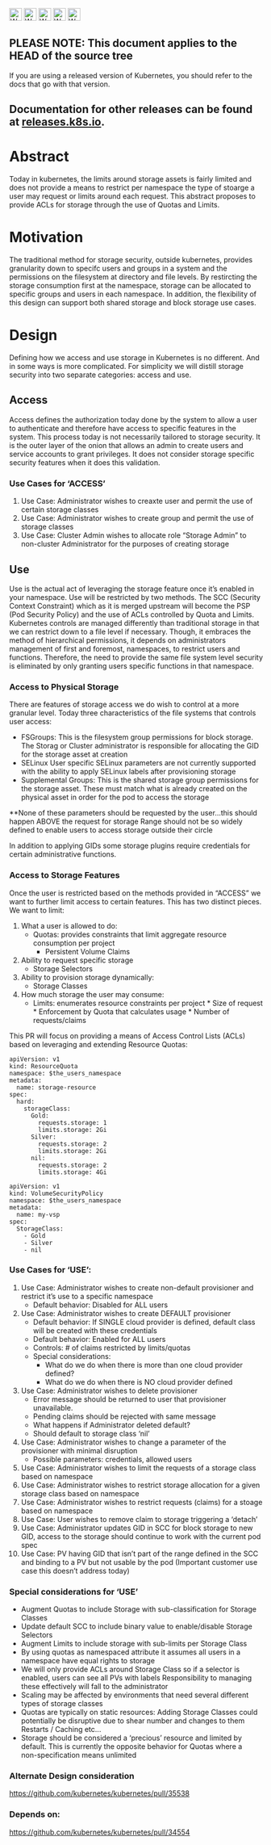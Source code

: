 <!-- BEGIN MUNGE: UNVERSIONED_WARNING -->

<!-- BEGIN STRIP_FOR_RELEASE -->

<img src="http://kubernetes.io/img/warning.png" alt="WARNING"
     width="25" height="25">
<img src="http://kubernetes.io/img/warning.png" alt="WARNING"
     width="25" height="25">
<img src="http://kubernetes.io/img/warning.png" alt="WARNING"
     width="25" height="25">
<img src="http://kubernetes.io/img/warning.png" alt="WARNING"
     width="25" height="25">
<img src="http://kubernetes.io/img/warning.png" alt="WARNING"
     width="25" height="25">

<h2>PLEASE NOTE: This document applies to the HEAD of the source tree</h2>

If you are using a released version of Kubernetes, you should
refer to the docs that go with that version.

Documentation for other releases can be found at
[releases.k8s.io](http://releases.k8s.io).
</strong>
--

<!-- END STRIP_FOR_RELEASE -->

<!-- END MUNGE: UNVERSIONED_WARNING -->

# Abstract

Today in kubernetes, the limits around storage assets is fairly limited and does not provide a means to restrict per namespace the type
of stoarge a user may request or limits around each request. This abstract proposes to provide ACLs for storage through the use of Quotas and 
Limits.

# Motivation

The traditional method for storage security, outside kubernetes, provides granularity down to specifc users and groups
in a system and the permissions on the filesystem at directory and file levels. By restircting the storage consumption first at the namespace,
storage can be allocated to specific groups and users in each namespace. In addition, the flexibility of this design can support both
shared storage and block storage use cases.

# Design
Defining how we access and use storage in Kubernetes is no different. And in some ways is more complicated. 
For simplicity we will distill storage security into two separate categories: access and use.

## Access

Access defines the authorization today done by the system to allow a user to authenticate and 
therefore have access to specific features in the system. This process today is not necessarily tailored to storage security. 
It is the outer layer of the onion that allows an admin to create users and service accounts to grant privileges. 
It does not consider storage specific security features when it does this validation. 


### Use Cases for ‘ACCESS’

1. Use Case: Administrator wishes to creaxte user and permit the use of certain storage classes
2. Use Case: Administrator wishes to create group and permit the use of storage classes
3. Use Case: Cluster Admin wishes to allocate role “Storage Admin” to non-cluster Administrator for the purposes of creating storage

## Use

Use is the actual act of leveraging the storage feature once it’s enabled in your namespace. Use will be restricted by two methods. The SCC (Security Context Constraint) which as it is merged upstream will become the PSP (Pod Security Policy) and the use of ACLs controlled by Quota and Limits. 
Kubernetes controls are managed differently than traditional storage in that we can restrict down to a file level if necessary. Though, it embraces the method of hierarchical permissions, it depends on administrators management of first and foremost, namespaces, to restrict users and functions. Therefore, the need to provide the same file system level security is eliminated by only granting users specific functions in that namespace.

### Access to Physical Storage
There are features of storage access we do wish to control at a more granular level. Today three characteristics of the file systems that controls user access:

* FSGroups: This is the filesystem group permissions for block storage. The Storag or Cluster administrator is responsible for allocating the GID for the storage asset at creation
* SELinux
  User specific SELinux parameters are not currently supported with the ability to apply SELinux labels after provisioning storage
* Supplemental Groups: This is the shared storage group permissions for the storage asset. These must match what is already created on the physical asset in order for the pod to access the storage

**None of these parameters should be requested by the user...this should happen ABOVE the request for storage
Range should not be so widely defined to enable users to access storage outside their circle

In addition to applying GIDs some storage plugins require credentials for certain administrative functions.

### Access to Storage Features
Once the user is restricted based on the methods provided in “ACCESS” we want to further limit access to certain features. This has two distinct pieces. We want to limit:

1. What a user is allowed to do:
   * Quotas: provides constraints that limit aggregate resource consumption per project
     * Persistent Volume Claims
2. Ability to request specific storage 
     * Storage Selectors
3. Ability to provision storage dynamically:
     * Storage Classes
4. How much storage the user may consume: 
      * Limits: enumerates resource constraints per project 
       * Size of request
       * Enforcement by Quota that calculates usage
       * Number of requests/claims

This PR will focus on providing a means  of Access Control Lists (ACLs) based on leveraging and extending Resource Quotas:
```
apiVersion: v1
kind: ResourceQuota
namespace: $the_users_namespace
metadata:
  name: storage-resource
spec:
  hard:
    storageClass:
      Gold:
        requests.storage: 1
        limits.storage: 2Gi
      Silver:
        requests.storage: 2
        limits.storage: 2Gi
      nil:
        requests.storage: 2
        limits.storage: 4Gi

apiVersion: v1
kind: VolumeSecurityPolicy
namespace: $the_users_namespace
metadata:
  name: my-vsp
spec:
  StorageClass:
    - Gold
    - Silver
    - nil

```

### Use Cases for ‘USE’:

1. Use Case: Administrator wishes to create non-default provisioner and restrict it’s use to a specific namespace
   * Default behavior: Disabled for ALL users
2. Use Case: Administrator wishes to create DEFAULT provisioner 
   * Default behavior: If SINGLE cloud provider is defined, default class will be created with these credentials
   * Default behavior: Enabled for ALL users
   * Controls: # of claims restricted by limits/quotas
   * Special considerations:
     * What do we do when there is more than one cloud provider defined?
     * What do we do when there is NO cloud provider defined
3. Use Case: Administrator wishes to delete provisioner
   * Error message should be returned to user that provisioner unavailable. 
   * Pending claims should be rejected with same message
   * What happens if Administrator deleted default?
   * Should default to storage class ‘nil’
4. Use Case: Administrator wishes to change a parameter of the provisioner with minimal disruption
   * Possible parameters: credentials, allowed users
5. Use Case: Administrator wishes to limit the requests of a storage class based on namespace
6. Use Case: Administrator wishes to restrict storage allocation for a given storage class based on namespace 
7. Use Case: Administrator wishes to restrict requests (claims) for a stoage based on namespace
8. Use Case: User wishes to remove claim to storage triggering a ‘detach’ 
9. Use Case: Administrator updates GID in SCC for block storage to new GID, access to the storage should continue to work with the current pod spec 
10. Use Case: PV having GID that isn’t part of the range defined in the SCC and binding to a PV but not usable by the pod (Important customer use case this doesn’t address today)

### Special considerations for ‘USE’
* Augment Quotas to include Storage with sub-classification for Storage Classes
* Update default SCC to include binary value to enable/disable Storage Selectors
* Augment Limits to include storage with sub-limits per Storage Class
* By using quotas as namespaced attribute it assumes all users in a namespace have equal rights to storage
* We will only provide ACLs around Storage Class so if a selector is enabled, users can see all PVs with labels
  Responsibility to managing these effectively will fall to the administrator
* Scaling may be affected by environments that need several different types of storage classes
* Quotas are typically on static resources: Adding Storage Classes could potentially be disruptive due to shear number and changes to them
  Restarts / Caching etc... 
* Storage should be considered a ‘precious’ resource and limited by default. This is currently the opposite behavior for Quotas where a  
  non-specification means unlimited


### Alternate Design consideration

https://github.com/kubernetes/kubernetes/pull/35538

### Depends on:

https://github.com/kubernetes/kubernetes/pull/34554
